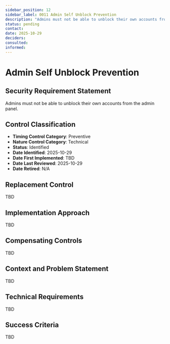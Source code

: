 ```yaml
---
sidebar_position: 12
sidebar_label: 0011 Admin Self Unblock Prevention
description: "Admins must not be able to unblock their own accounts from the admin panel"
status: pending
contact: 
date: 2025-10-29
deciders: 
consulted: 
informed: 
---
```


# Admin Self Unblock Prevention

## Security Requirement Statement
Admins must not be able to unblock their own accounts from the admin panel.

## Control Classification
- **Timing Control Category**: Preventive
- **Nature Control Category**: Technical
- **Status**: Identified
- **Date Identified**: 2025-10-29
- **Date First Implemented**: TBD
- **Date Last Reviewed**: 2025-10-29
- **Date Retired**: N/A

## Replacement Control
TBD

## Implementation Approach
TBD

## Compensating Controls
TBD

## Context and Problem Statement
TBD

## Technical Requirements
TBD

## Success Criteria
TBD